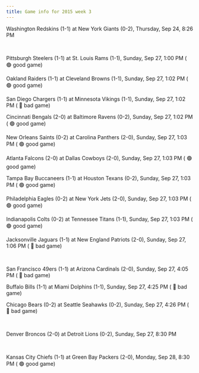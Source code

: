 ```yaml
---
title: Game info for 2015 week 3
---
```

Washington Redskins (1-1) at New York Giants (0-2), Thursday, Sep 24, 8:26 PM


<br/>

Pittsburgh Steelers (1-1) at St. Louis Rams (1-1), Sunday, Sep 27, 1:00 PM (	:green_circle: good game)

Oakland Raiders (1-1) at Cleveland Browns (1-1), Sunday, Sep 27, 1:02 PM (	:green_circle: good game)

San Diego Chargers (1-1) at Minnesota Vikings (1-1), Sunday, Sep 27, 1:02 PM (	:red_circle: bad game)

Cincinnati Bengals (2-0) at Baltimore Ravens (0-2), Sunday, Sep 27, 1:02 PM (	:green_circle: good game)

New Orleans Saints (0-2) at Carolina Panthers (2-0), Sunday, Sep 27, 1:03 PM (	:green_circle: good game)

Atlanta Falcons (2-0) at Dallas Cowboys (2-0), Sunday, Sep 27, 1:03 PM (	:green_circle: good game)

Tampa Bay Buccaneers (1-1) at Houston Texans (0-2), Sunday, Sep 27, 1:03 PM (	:green_circle: good game)

Philadelphia Eagles (0-2) at New York Jets (2-0), Sunday, Sep 27, 1:03 PM (	:green_circle: good game)

Indianapolis Colts (0-2) at Tennessee Titans (1-1), Sunday, Sep 27, 1:03 PM (	:green_circle: good game)

Jacksonville Jaguars (1-1) at New England Patriots (2-0), Sunday, Sep 27, 1:06 PM (	:red_circle: bad game)


<br/>

San Francisco 49ers (1-1) at Arizona Cardinals (2-0), Sunday, Sep 27, 4:05 PM (	:red_circle: bad game)

Buffalo Bills (1-1) at Miami Dolphins (1-1), Sunday, Sep 27, 4:25 PM (	:red_circle: bad game)

Chicago Bears (0-2) at Seattle Seahawks (0-2), Sunday, Sep 27, 4:26 PM (	:red_circle: bad game)


<br/>

Denver Broncos (2-0) at Detroit Lions (0-2), Sunday, Sep 27, 8:30 PM


<br/>

Kansas City Chiefs (1-1) at Green Bay Packers (2-0), Monday, Sep 28, 8:30 PM (	:green_circle: good game)

